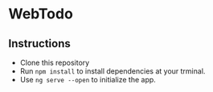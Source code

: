 # WebTodo

## Instructions

- Clone this repository
- Run `npm install` to install dependencies at your trminal.
- Use `ng serve --open` to initialize the app.
